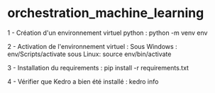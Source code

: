 # orchestration_machine_learning
1 - Création d'un environnement virtuel python :
    python -m venv env

2 -  Activation de l'environnement virtuel :
    Sous Windows : 
        env/Scripts/activate
    sous Linux:
        source env/bin/activate

3 - Installation du requirements :
    pip install -r requirements.txt

4 - Vérifier que Kedro a bien été installé :
    kedro info
